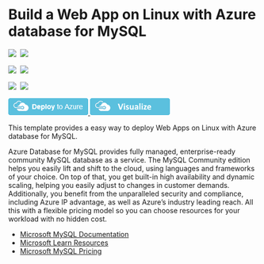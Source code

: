 # Build a Web App on Linux with Azure database for MySQL 

<IMG SRC="https://azurequickstartsservice.blob.core.windows.net/badges/101-webapp-linux-managed-mysql/PublicLastTestDate.svg" />&nbsp;
<IMG SRC="https://azurequickstartsservice.blob.core.windows.net/badges/101-webapp-linux-managed-mysql/PublicDeployment.svg" />&nbsp;

<IMG SRC="https://azurequickstartsservice.blob.core.windows.net/badges/101-webapp-linux-managed-mysql/FairfaxLastTestDate.svg" />&nbsp;
<IMG SRC="https://azurequickstartsservice.blob.core.windows.net/badges/101-webapp-linux-managed-mysql/FairfaxDeployment.svg" />&nbsp;

<IMG SRC="https://azurequickstartsservice.blob.core.windows.net/badges/101-webapp-linux-managed-mysql/BestPracticeResult.svg" />&nbsp;
<IMG SRC="https://azurequickstartsservice.blob.core.windows.net/badges/101-webapp-linux-managed-mysql/CredScanResult.svg" />&nbsp;

<a href="https://portal.azure.com/#create/Microsoft.Template/uri/https%3A%2F%2Fraw.githubusercontent.com%2FAzure%2Fazure-quickstart-templates%2Fmaster%2F101-webapp-linux-managed-mysql%2Fazuredeploy.json" target="_blank">
  <img src="https://raw.githubusercontent.com/Azure/azure-quickstart-templates/master/1-CONTRIBUTION-GUIDE/images/deploytoazure.png"/>

<a href="http://armviz.io/#/?load=https%3A%2F%2Fraw.githubusercontent.com%2FAzure%2Fazure-quickstart-templates%2Fmaster%2F101-webapp-linux-managed-mysql%2Fazuredeploy.json" target="_blank">
  <img src="https://raw.githubusercontent.com/Azure/azure-quickstart-templates/master/1-CONTRIBUTION-GUIDE/images/visualizebutton.png"/>

</a>

This template provides a easy way to deploy Web Apps on Linux with Azure database for MySQL.

Azure Database for MySQL provides fully managed, enterprise-ready community MySQL database as a service. The MySQL Community edition helps you easily lift and shift to the cloud, using languages and frameworks of your choice. On top of that, you get built-in high availability and dynamic scaling, helping you easily adjust to changes in customer demands. Additionally, you benefit from the unparalleled security and compliance, including Azure IP advantage, as well as Azure’s industry leading reach. All this with a flexible pricing model so you can choose resources for your workload with no hidden cost.

- [Microsoft MySQL Documentation](https://docs.microsoft.com/azure/mysql/)
- [Microsoft Learn Resources](https://docs.microsoft.com/learn/browse/?products=azure-app-service )
- [Microsoft MySQL Pricing](https://azure.microsoft.com/pricing/details/mysql/)